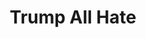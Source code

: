---
pid: ch727
title: Trump All Hate
location_transcription: Center City
coordinates: "[-75.162642012571, 39.952135275636]"
zipcode: NJ07302
gen_neighborhood: 
neighborhood: 
outside_phl: 'Jersey City NJ '
age: 
age_range: 
instagram: 
image_file_name: ch_727.jpg
proposal_transcription: Trump getting kicked in the ass by the people. Gold, People
  line up to kick, ass is extra large.
topic: Person,Politics
topic_summary: 0, 0
type: Interactive,Sculpture Statue
keywords_other: 
credit: 
image_labels: 
twitter: 
facebook: 
permalink: "/monuments/ch727/"
layout: item-page
---